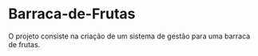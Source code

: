 # Barraca-de-Frutas
O projeto consiste na criação de um sistema de gestão para uma barraca de frutas.
